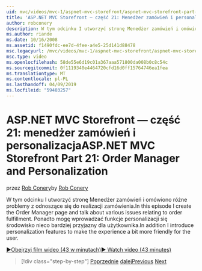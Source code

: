 ```yaml
---
uid: mvc/videos/mvc-1/aspnet-mvc-storefront/aspnet-mvc-storefront-part-21-order-manager-and-personalization
title: 'ASP.NET MVC Storefront — część 21: Menedżer zamówień i personalizacja | Dokumentacja firmy Microsoft'
author: robconery
description: W tym odcinku I utworzyć stronę Menedżer zamówień i omówiono różne problemy z odnoszące się do realizacji zamówienia. Ponadto można wprowadzać personalizacji funkcje...
ms.author: riande
ms.date: 10/16/2008
ms.assetid: f1490fdc-ee7d-4fee-a4e5-25d141d88478
msc.legacyurl: /mvc/videos/mvc-1/aspnet-mvc-storefront/aspnet-mvc-storefront-part-21-order-manager-and-personalization
msc.type: video
ms.openlocfilehash: 58de55e6d19c01a367aaa571800da008b0c8c54c
ms.sourcegitcommit: 0f1119340e4464720cfd16d0ff15764746ea1fea
ms.translationtype: MT
ms.contentlocale: pl-PL
ms.lasthandoff: 04/09/2019
ms.locfileid: "59403257"
---
```

# <a name="aspnet-mvc-storefront-part-21-order-manager-and-personalization"></a><span data-ttu-id="795a6-104">ASP.NET MVC Storefront — część 21: menedżer zamówień i personalizacja</span><span class="sxs-lookup"><span data-stu-id="795a6-104">ASP.NET MVC Storefront Part 21: Order Manager and Personalization</span></span>

<span data-ttu-id="795a6-105">przez [Rob Conery](https://github.com/robconery)</span><span class="sxs-lookup"><span data-stu-id="795a6-105">by [Rob Conery](https://github.com/robconery)</span></span>

<span data-ttu-id="795a6-106">W tym odcinku I utworzyć stronę Menedżer zamówień i omówiono różne problemy z odnoszące się do realizacji zamówienia.</span><span class="sxs-lookup"><span data-stu-id="795a6-106">In this episode I create the Order Manager page and talk about various issues relating to order fulfillment.</span></span> <span data-ttu-id="795a6-107">Ponadto mogę wprowadzać funkcje personalizacji się środowisko nieco bardziej przyjazny dla użytkownika.</span><span class="sxs-lookup"><span data-stu-id="795a6-107">In addition I introduce personalization features to make the experience a bit more friendly for the user.</span></span>

[<span data-ttu-id="795a6-108">&#9654;Obejrzyj film wideo (43 w minutach)</span><span class="sxs-lookup"><span data-stu-id="795a6-108">&#9654; Watch video (43 minutes)</span></span>](https://channel9.msdn.com/Blogs/ASP-NET-Site-Videos/aspnet-mvc-storefront-part-21-order-manager-and-personalization)

> [!div class="step-by-step"]
> <span data-ttu-id="795a6-109">[Poprzednie](aspnet-mvc-storefront-part-20-logging.md)
> [dalej](aspnet-mvc-storefront-part-22-restructuring-rerouting-and-paypal.md)</span><span class="sxs-lookup"><span data-stu-id="795a6-109">[Previous](aspnet-mvc-storefront-part-20-logging.md)
[Next](aspnet-mvc-storefront-part-22-restructuring-rerouting-and-paypal.md)</span></span>
